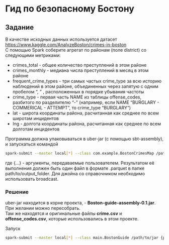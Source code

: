 # Гид по безопасному Бостону

## Задание
В качестве исходных данных используется датасет https://www.kaggle.com/AnalyzeBoston/crimes-in-boston \
С помощью Spark соберите агрегат по районам (поле district) со следующими метриками:
* crimes_total - общее количество преступлений в этом районе
* crimes_monthly - медиана числа преступлений в месяц в этом районе
* frequent_crime_types - три самых частых crime_type за всю историю наблюдений в этом районе, объединенных через запятую с одним пробелом “, ” , расположенных в порядке убывания частоты
* crime_type - первая часть NAME из таблицы offense_codes, разбитого по разделителю “-” (например, если NAME “BURGLARY - COMMERICAL - ATTEMPT”, то crime_type “BURGLARY”)
* lat - широта координаты района, расчитанная как среднее по всем широтам инцидентов
* lng - долгота координаты района, расчитанная как среднее по всем долготам инцидентов

Программа должна упаковываться в uber-jar (с помощью sbt-assembly), и запускаться командой
```bash
spark-submit --master local[*] --class com.example.BostonCrimesMap /path/to/jar {path/to/crime.csv} {path/to/offense_codes.csv} {path/to/output_folder}
```
где {...} - аргументы, передаваемые пользователем.
Результатом её выполнения должен быть один файл в формате .parquet в папке path/to/output_folder.
Для джойна со справочником необходимо использовать broadcast.

### Решение 
uber-jar находится в корне проекта, - **Boston-guide-assembly-0.1.jar**. При желании можно пересобрать.\
Там же находятся и оригинальные файлы **crime.csv** и **offense_codes.csv**, которые использовались в этом проекте. 


Запуск
```bash
spark-submit --master local[*] --class main.BostonGuide /path/to/jar {path/to/crime.csv} {path/to/offense_codes.csv} {path/to/output_folder}
```